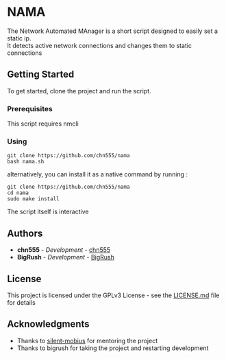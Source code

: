 # NAMA

The Network Automated MAnager is a short script designed to easily set a static ip.  
It detects active network connections and changes them to static connections


## Getting Started

To get started, clone the project and run the script.

### Prerequisites

This script requires nmcli

### Using

```
git clone https://github.com/chn555/nama
bash nama.sh
```
alternatively, you can install it as a native command by running : 

```
git clone https://github.com/chn555/nama
cd nama
sudo make install
```

The script itself is interactive


## Authors

* **chn555** - *Development* - [chn555](https://github.com/chn555)
* **BigRush** - *Development* - [BigRush](https://github.com/BigRush)

## License

This project is licensed under the GPLv3 License - see the [LICENSE.md](LICENSE.md) file for details

## Acknowledgments

* Thanks to  [silent-mobius](https://github.com/silent-mobius) for mentoring the project
* Thanks to bigrush for taking the project and restarting development
